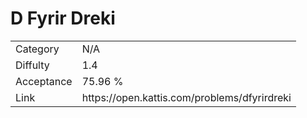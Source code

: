 # D Fyrir Dreki

<table>
    <tr>
        <td>Category</td>
        <td>N/A</td>
    </tr>
    <tr>
        <td>Diffulty</td>
        <td>1.4</td>
    </tr>
    <tr>
        <td>Acceptance</td>
        <td>75.96 %</td>
    </tr>
    <tr>
        <td>Link</td>
        <td>https://open.kattis.com/problems/dfyrirdreki</td>
    </tr>
</table>